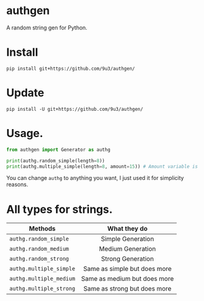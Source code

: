 # authgen
A random string gen for Python.

# Install

`pip install git+https://github.com/9u3/authgen/`

# Update

`pip install -U git+https://github.com/9u3/authgen/`

# Usage.

```python
from authgen import Generator as authg

print(authg.random_simple(length=8))
print(authg.multiple_simple(length=8, amount=15)) # Amount variable is optional, If you don't give it an amount it will return with 15.
```

You can change `authg` to anything you want, I just used it for simplicity reasons.

# All types for strings.

| Methods       | What they do  |
| ------------- |:-------------:|
| `authg.random_simple`      | Simple Generation |
| `authg.random_medium`      | Medium Generation     |
| `authg.random_strong` | Strong Generation      |
| `authg.multiple_simple`| Same as simple but does more |
| `authg.multiple_medium`| Same as medium but does more |
| `authg.multiple_strong`| Same as strong but does more |
